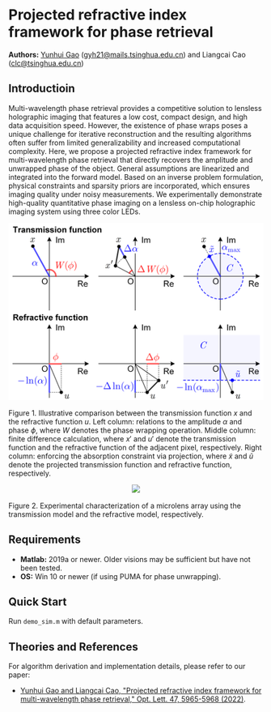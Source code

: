 # Projected refractive index framework for phase retrieval
**Authors:** [Yunhui Gao](https://github.com/Yunhui-Gao) (gyh21@mails.tsinghua.edu.cn) and Liangcai Cao (clc@tsinghua.edu.cn)

## Introductioin

Multi-wavelength phase retrieval provides a competitive solution to lensless holographic imaging that features a low cost, compact design, and high data acquisition speed. However, the existence of phase wraps poses a unique challenge for iterative reconstruction and the resulting algorithms often suffer from limited generalizability and increased computational complexity. Here, we propose a projected refractive index framework for multi-wavelength phase retrieval that directly recovers the amplitude and unwrapped phase of the object. General assumptions are linearized and integrated into the forward model. Based on an inverse problem formulation, physical constraints and sparsity priors are incorporated, which ensures imaging quality under 
noisy measurements. We experimentally demonstrate high-quality quantitative phase imaging on a lensless on-chip holographic imaging system using three color LEDs.

<p align="center">
<img src="docs/principle.png" width="600">
</p>

Figure 1. Illustrative comparison between the transmission function $x$ and the refractive function $u$. Left column: relations to the amplitude $\alpha$ and phase $\phi$, where $W$ denotes the phase wrapping operation. Middle column: finite difference calculation, where $x'$ and $u'$ denote the transmission function and the refractive function of the adjacent pixel, respectively. Right column: enforcing the absorption constraint via projection, where $\tilde{x}$ and $\tilde{u}$ denote the projected transmission function and refractive function, respectively.

<p align="center">
<img src="docs/exp_microlens_array.gif" width="600">
</p>

Figure 2. Experimental characterization of a microlens array using the transmission model and the refractive model, respectively.

## Requirements

* **Matlab:** 2019a or newer. Older visions may be sufficient but have not been tested. 
* **OS:** Win 10 or newer (if using PUMA for phase unwrapping).

## Quick Start
Run `demo_sim.m` with default parameters.

## Theories and References
For algorithm derivation and implementation details, please refer to our paper:

- [Yunhui Gao and Liangcai Cao, "Projected refractive index framework for multi-wavelength phase retrieval," Opt. Lett. 47, 5965-5968 (2022)](https://doi.org/10.1364/OL.476707).